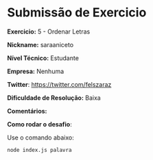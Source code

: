 # Submissão de Exercicio

**Exercicio:** 5 - Ordenar Letras

**Nickname:** saraaniceto

**Nível Técnico:** Estudante

**Empresa:** Nenhuma

**Twitter**: https://twitter.com/felszaraz

**Dificuldade de Resolução:** Baixa

**Comentários:**  


**Como rodar o desafio**: 

Use o comando abaixo: 
```bash
node index.js palavra
```